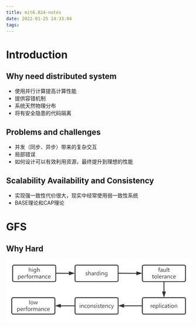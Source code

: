 ```yaml
---
title: mit6.824-notes
date: 2022-01-25 14:33:04
tags:
---
```

# Introduction

## Why need distributed system
- 使用并行计算提高计算性能
- 提供容错机制
- 系统天然物理分布
- 将有安全隐患的代码隔离

## Problems and challenges
- 并发（同步、异步）带来的复杂交互
- 局部错误
- 如何设计可以有效利用资源，最终提升到理想的性能

## Scalability Availability and Consistency
- 实现强一致性代价很大，现实中经常使用弱一致性系统  
- BASE理论和CAP理论

# GFS
## Why Hard  

![](/images/why_hard.png)
